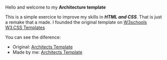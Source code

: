 Hello and welcome to my **Architecture template**

This is a simple exercice to improve my skills in ***HTML and CSS***. That is just a remake that a made. I founded the original template on [W3schools W3.CSS Templates](https://www.w3schools.com)

You can see the diference:

* Original: [Architects Template](https://www.w3schools.com/w3css/tryw3css_templates_architect.htm)
* Made by me: [Architects Template](https://faniopanga-23.github.io/template_architect/)
